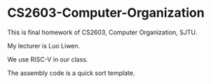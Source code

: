# CS2603-Computer-Organization
This is final homework of CS2603, Computer Organization, SJTU.

My lecturer is Luo Liwen.

We use RISC-V in our class.

The assembly code is a quick sort template.
